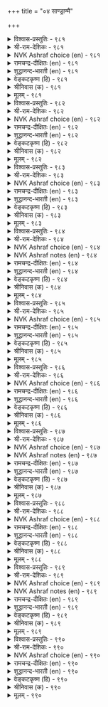 +++
title = "०४ साण्ड्राण्मै"

+++

<details><summary>विश्वास-प्रस्तुतिः - ९८१</summary>

कडऩ्ऎऩ्प नल्लवै ऎल्लाम् कडऩ्अऱिन्दु  
साऩ्ऱाण्मै मेऱ्कॊळ् पवर्क्कु। ९८१  
</details>

<details><summary>श्री-राम-देशिकः - ९८१</summary>

अधिकारः ९९. विशिष्टगुणसम्पत्तिः  
युक्तमेतदिति ज्ञात्वा विशिष्टगुणशालिनाम् ।  
सहजास्तद्गुणास्तेषां भवेयुरिति शास्त्रिणः ॥ ९८१॥
</details>

<details><summary>NVK Ashraf choice (en) - ९८१</summary>

०९८१  
All virtues are said to be natural to those  
Who acquire character as a duty.  
(P.S. Sundaram)  
</details>

<details><summary>रामचन्द्र-दीक्षितः (en) - ९८१</summary>

981 kaṭaṉeṉpa nallavai ellām kaṭaṉaṟintu  
cāṉṟāṇmai mēṟkoḷ pavarkku.

981\. All virtues dwell in one who is alive to one’s nobility of conduct.  
</details>

<details><summary>शुद्धानन्द-भारती (en) - ९८१</summary>

1\. கடன்என்ப நல்லவை எல்லாம் கடன்அறிந்து  
சான்றாண்மை மேற்கொள் பவர்க்கு.  
All goodness is duty to them  
Who are dutiful and sublime.        981  
</details>

<details><summary>वेङ्कटकृष्ण (हि) - ९८१</summary>

981
जो सब गुण हैं पालते, समझ योग्य कर्तव्य ।  
उनकों अच्छे कार्य सब, सहज बने कर्तव्य ॥
</details>

<details><summary>श्रीनिवास (क) - ९८१</summary>

981. कर्तव्यवेनॆम्बुदन्नु अरितु सद्भाववन्नु पडॆदिरुववरिगॆ ऒळ्ळॆयदॆल्लवू सहजवाद क्रियॆयागिरुवुदॆन्दु
हेळुवरु.

</details>

<details><summary>मूलम् - ९८१</summary>

कडऩ्ऎऩ्प नल्लवै ऎल्लाम् कडऩ्अऱिन्दु  
साऩ्ऱाण्मै मेऱ्कॊळ् पवर्क्कु। ९८१  
</details>

<details><summary>विश्वास-प्रस्तुतिः - ९८२</summary>

कुणनलम् साऩ्ऱोर् नलऩे पिऱनलम्  
ऎन्नलत्तु उळ्ळदूउम् अऩ्ऱु। ९८२  
</details>

<details><summary>श्री-राम-देशिकः - ९८२</summary>

आन्तरं गुणसौन्दर्यं स्यात्सौन्दर्यं महात्मनाम् ।  
बाह्यं शरीरसौन्दर्यं न सौन्दर्यपदेरितम् ॥ ९८२॥
</details>

<details><summary>NVK Ashraf choice (en) - ९८२</summary>

०९८२  
No other goodness than good character  
Is deemed good by the noble.  
(N.V.K. Ashraf)  
</details>

<details><summary>रामचन्द्र-दीक्षितः (en) - ९८२</summary>

982 kuṇanalam cāṉṟōr nalaṉē piṟanalam  
ennalattu uḷḷatūam aṉṟu.

982\. Good conduct is the virtue of the great; all other things are but dross.  
</details>

<details><summary>शुद्धानन्द-भारती (en) - ९८२</summary>

2\. குணநலம் சான்றோர் நலனே பிறநலம்  
எந்நலத்து உள்ளதூஉம் அன்று.  
Good in the great is character  
Than that there is nothing better.        982  
</details>

<details><summary>वेङ्कटकृष्ण (हि) - ९८२</summary>

982
गुण-श्रेष्ठता-लाभ ही, महापुरुष को श्रेय ।  
अन्य लाभ की प्राप्ति से, श्रेय न कुछ भी ज्ञेय ॥
</details>

<details><summary>श्रीनिवास (क) - ९८२</summary>

982. सज्जनर सुख बाळुवॆयॆन्नुवुदु अवर गुणद ऒळितिन्दले उण्टागुवुदु; मिक्क इन्द्रियगळिन्द बरुव सुख,
बरियु हॆसरिगॆ मात्र.

</details>

<details><summary>मूलम् - ९८२</summary>

कुणनलम् साऩ्ऱोर् नलऩे पिऱनलम्  
ऎन्नलत्तु उळ्ळदूउम् अऩ्ऱु। ९८२  
</details>

<details><summary>विश्वास-प्रस्तुतिः - ९८३</summary>

अऩ्पुनाण् ऒप्पुरवु कण्णोट्टम् वाय्मैयॊडु  
ऐन्दुसाल् ऊऩ्ऱिय तूण्। ९८३  
</details>

<details><summary>श्री-राम-देशिकः - ९८३</summary>

उपकारप्रीतिलज्जासत्यदाक्षिण्यमित्यपि ।  
गुणाः पञ्च स्तम्भरूपाः श्रेष्ठ्यभारसमावहाः ॥ ९८३॥
</details>

<details><summary>NVK Ashraf choice (en) - ९८३</summary>

०९८३  
The pillars of excellence are five:  
Love, modesty, altruism, compassion, truthfulness.  
(P.S. Sundaram)  
</details>

<details><summary>रामचन्द्र-दीक्षितः (en) - ९८३</summary>

983 aṉpunāṇ oppuravu kaṇṇōṭṭam vāymaiyoṭu  
aintucālpu ūṉṟiya tūṇ.

983\. Love, modesty, impartiality, sympathy and truthfulness are the five pillars of nobility.  
</details>

<details><summary>शुद्धानन्द-भारती (en) - ९८३</summary>

3\. அன்புநாண் ஓப்புரவு கண்ணோட்டம் வாய்மையொடு  
ஐந்துசால்பு ஊன்றிய தூண்.  
Love, truth, regard, modesty, grace  
These five are virtue's resting place.        983  
</details>

<details><summary>वेङ्कटकृष्ण (हि) - ९८३</summary>

983
लोकोपकारिता, दया, प्रेम हया औ’ साँच ।  
सुगुणालय के थामते, खंभे हैं ये पाँच ॥
</details>

<details><summary>श्रीनिवास (क) - ९८३</summary>

983. प्रीति, विनयशीलतॆ, उपकार, प्रसन्नतॆ, सत्यशीलतॆयू सेरिद ऐदु गुणगळु, सद्भावनॆ ऎम्ब कट्टडवन्नु आधरिसि
निन्तिरुव आधारस्तम्भगळु.

</details>

<details><summary>मूलम् - ९८३</summary>

अऩ्पुनाण् ऒप्पुरवु कण्णोट्टम् वाय्मैयॊडु  
ऐन्दुसाल् ऊऩ्ऱिय तूण्। ९८३  
</details>

<details><summary>विश्वास-प्रस्तुतिः - ९८४</summary>

कॊल्ला नलत्तदु नोऩ्मै पिऱर्दीमै  
सॊल्ला नलत्तदु साल्बु। ९८४  
</details>

<details><summary>श्री-राम-देशिकः - ९८४</summary>

अहिंसाधर्ममाश्रित्य तपस्तिष्ठति मुख्यतः ।  
परापकारवैमुख्यगुणः श्रेष्ठ्यमुपाश्रयेत् ॥ ९८४॥
</details>

<details><summary>NVK Ashraf choice (en) - ९८४</summary>

०९८४  
The characteristic of penance is non-killing,  
And that of goodness not speaking others’ faults.  
(N.V.K. Ashraf)  
</details>

<details><summary>NVK Ashraf notes (en) - ९८४</summary>

९८४. Compare with २६१: “The characteristic of penance lies in enduring hardships and harming no life” - (N.V.K. Ashraf)
</details>

<details><summary>रामचन्द्र-दीक्षितः (en) - ९८४</summary>

984 kollā nalattatu nōṉmai piṟartīmai  
collā nalattatu cālpu.

984\. Penance kills not, nobility slanders not.  
</details>

<details><summary>शुद्धानन्द-भारती (en) - ९८४</summary>

4\. கொல்லா நலத்தது நோன்மை பிறர்தீமை  
சொல்லா நலத்தது சால்பு.  
Not to kill is penance pure  
Not to slander virtue sure.        984  
</details>

<details><summary>वेङ्कटकृष्ण (हि) - ९८४</summary>

984
वध-निषेध-व्रत-लाभ ही, तप को रहा प्रधान ।  
पर-निंदा वर्जन रही, गुणपूर्णता महान ॥
</details>

<details><summary>श्रीनिवास (क) - ९८४</summary>

984. इतर प्राणिगळन्नु कॊल्लदिरुव ऒळ्ळॆय गुणवे तपस्सु; इतरर कॆडुकन्नु ऎत्ति आडदिरुव ऒळ्ळॆय गुणवे सद्भावनॆ.

</details>

<details><summary>मूलम् - ९८४</summary>

कॊल्ला नलत्तदु नोऩ्मै पिऱर्दीमै  
सॊल्ला नलत्तदु साल्बु। ९८४  
</details>

<details><summary>विश्वास-प्रस्तुतिः - ९८५</summary>

आऱ्ऱुवार् आऱ्ऱल् पणिदल् अदुसाऩ्ऱोर्  
माऱ्ऱारै माऱ्ऱुम् पडै। ९८५  
</details>

<details><summary>श्री-राम-देशिकः - ९८५</summary>

कार्यसिद्धिसमर्थानां सामर्थ्यं विनयो मतः ।  
शत्रून् स्ववशमानेतुं विनयः कारणं भवेत् ॥ ९८५॥
</details>

<details><summary>NVK Ashraf choice (en) - ९८५</summary>

०९८५  
Humility is the strength of the strong and the weapon  
The wise use to conquer their foes.  
(Satguru Subramuniyaswami)  
</details>

<details><summary>रामचन्द्र-दीक्षितः (en) - ९८५</summary>

985 āṟṟuvār āṟṟal paṇital atucāṉṟōr  
māṟṟārai māṟṟum paṭai.

985\. Humility is the strength of the great. It is the weapon that disarms the foe.  
</details>

<details><summary>शुद्धानन्द-भारती (en) - ९८५</summary>

5\. ஆற்றுவார் ஆற்றல் பணிதல் அதுசான்றோர்  
மாற்றாரை மாற்றும் படை.  
Humility is valour's strength  
A force that averts foes at length.        985  
</details>

<details><summary>वेङ्कटकृष्ण (हि) - ९८५</summary>

985
विनयशीलता जो रही, बलवानों का सार ।  
है रिपु-रिपुता नाश-हित, सज्जन का हथियार ॥
</details>

<details><summary>श्रीनिवास (क) - ९८५</summary>

985. बलशालिगळ सामर्थ्यविरुवुदु अवरु तग्गि नडॆयुवुदरल्लि; अदु सज्जनरु तम्म हगॆगळन्नु परिवर्तिसुव
साधनवू हौदु.

</details>

<details><summary>मूलम् - ९८५</summary>

आऱ्ऱुवार् आऱ्ऱल् पणिदल् अदुसाऩ्ऱोर्  
माऱ्ऱारै माऱ्ऱुम् पडै। ९८५  
</details>

<details><summary>विश्वास-प्रस्तुतिः - ९८६</summary>

साल्बिऱ्कुक् कट्टळै यादॆऩिऩ् तोल्वि  
तुलैयल्लार् कण्णुम् कॊळल्। ९८६  
</details>

<details><summary>श्री-राम-देशिकः - ९८६</summary>

असामानेषु नीचेषु वर्तनं विनयेन यत् ।  
तन्महत्त्वं परिज्ञातुं निकषोपालतां व्रजेत् ॥ ९८६॥
</details>

<details><summary>NVK Ashraf choice (en) - ९८६</summary>

०९८६  
The touchstone of goodness is to own  
One's defeat even to inferiors.  
(P.S. Sundaram)  
</details>

<details><summary>रामचन्द्र-दीक्षितः (en) - ९८६</summary>

986 cālpiṟkuk kaṭṭaḷai yāteṉiṉ tōlvi  
tulaiyallār kaṇṇum koḷal.

986\. The touchstone of nobility is to accept defeat even at the hands of inferiors.  
</details>

<details><summary>शुद्धानन्द-भारती (en) - ९८६</summary>

6\. சால்பிற்குக் கட்டளை யாதெனில் தோல்வி  
துலையல்லார் கண்ணும் கொளல்.  
To bear repulse e'en from the mean  
Is the touch-stone of worthy men.        986  
</details>

<details><summary>वेङ्कटकृष्ण (हि) - ९८६</summary>

986
कौन कसौटी जो परख, जाने गुण-आगार ।  
है वह गुण जो मान ले, नीचों से भी हार ॥
</details>

<details><summary>श्रीनिवास (क) - ९८६</summary>

986. तमगॆ समानरल्लदवरल्लियू सोलन्नु स्वीकरिसुवुदु, सद्भावनॆयॆम्ब हॊन्निन गुणवन्नु अरियुव ऒरॆगल्लु.

</details>

<details><summary>मूलम् - ९८६</summary>

साल्बिऱ्कुक् कट्टळै यादॆऩिऩ् तोल्वि  
तुलैयल्लार् कण्णुम् कॊळल्। ९८६  
</details>

<details><summary>विश्वास-प्रस्तुतिः - ९८७</summary>

इऩ्ऩासॆय् तार्क्कुम् इऩियवे सॆय्याक्काल्  
ऎऩ्ऩ पयत्तदो साल्बु। ९८७  
</details>

<details><summary>श्री-राम-देशिकः - ९८७</summary>

अपकर्तुर्नरस्यापि साह्यं न क्रियते यदि ।  
महत्वगुणवत्तपि तदा व्यर्था भवेत् सताम् ॥ ९८७॥
</details>

<details><summary>NVK Ashraf choice (en) - ९८७</summary>

०९८७  
What good is that goodness if it does not return good  
Even to those who cause evil? *  
(P.S. Sundaram)  
</details>

<details><summary>NVK Ashraf notes (en) - ९८७</summary>

९८७. Compare with ३१४. Punish an evil-doer by shaming him with a good deed.* - (P.S. Sundaram)
</details>

<details><summary>रामचन्द्र-दीक्षितः (en) - ९८७</summary>

987 iṉṉācey tārkkum iṉiyavē ceyyākkāl  
eṉṉa payattatō cālpu.

987\. What profits one’s nobility if good is not done even to those who do harm?  
</details>

<details><summary>शुद्धानन्द-भारती (en) - ९८७</summary>

7\. இன்னாசெய் தார்க்கும் இனியவே செய்யாக்கால்  
என்ன பயத்ததோ சால்பு.  
Of perfection what is the gain  
If it returns not joy for pain?        987  
</details>

<details><summary>वेङ्कटकृष्ण (हि) - ९८७</summary>

987
अपकारी को भी अगर, किया नहीं उपकार ।  
होता क्या उपयोग है, हो कर गुण-आगार ॥
</details>

<details><summary>श्रीनिवास (क) - ९८७</summary>

987. तमगॆ अहितवागि नडॆदुकॊण्डवरल्लियू हितवन्ने बयसदॆ होदरॆ अन्थ सद्भावनॆयिन्द एनु सार्थकतॆ इदॆ?

</details>

<details><summary>मूलम् - ९८७</summary>

इऩ्ऩासॆय् तार्क्कुम् इऩियवे सॆय्याक्काल्  
ऎऩ्ऩ पयत्तदो साल्बु। ९८७  
</details>

<details><summary>विश्वास-प्रस्तुतिः - ९८८</summary>

इऩ्मै ऒरुवऱ्कु इळिवऩ्ऱु साल्बॆऩ्ऩुम्  
तिण्मै उण् डागप् पॆऱिऩ्। ९८८  
</details>

<details><summary>श्री-राम-देशिकः - ९८८</summary>

मगत्वरूपसत्त्वेन सहितानां महात्मनाम् ।  
लब्धं दारिद्र्यमप्येषां नापकर्षाय जायते ॥ ९८८॥
</details>

<details><summary>NVK Ashraf choice (en) - ९८८</summary>

०९८८  
Poverty is no disgrace to one  
Who has the strength called character.  
(P.S. Sundaram), (V.V.S. Aiyar)  
</details>

<details><summary>रामचन्द्र-दीक्षितः (en) - ९८८</summary>

988 iṉmai oruvaṟku iḷivaṉṟu cālpeṉṉum  
tiṇmaiuṇ ṭākap peṟiṉ.

988\. Poverty is no disgrace to one of enduring nobility.  
</details>

<details><summary>शुद्धानन्द-भारती (en) - ९८८</summary>

8\. இன்மை ஒருவற்கு இளிவன்று சால்புஎன்னும்  
திண்மைஉண் டாகப் பெறின்.  
No shame there is in poverty  
To one strong in good quality.        988  
</details>

<details><summary>वेङ्कटकृष्ण (हि) - ९८८</summary>

988
निर्धनता नर के लिये, होता नहिं अपमान ।  
यदि बल है जिसको कहें, सर्व गुणों की खान ॥
</details>

<details><summary>श्रीनिवास (क) - ९८८</summary>

988. ऒब्बनिगॆ सद्भावनॆयॆन्नुव बलवु बन्दाग, दारिद्र्यवु कूड अवमानकरवॆनिसुवुदिल्ल.

</details>

<details><summary>मूलम् - ९८८</summary>

इऩ्मै ऒरुवऱ्कु इळिवऩ्ऱु साल्बॆऩ्ऩुम्  
तिण्मै उण् डागप् पॆऱिऩ्। ९८८  
</details>

<details><summary>विश्वास-प्रस्तुतिः - ९८९</summary>

ऊऴि पॆयरिऩुम् ताम्बॆयरार् साऩ्ऱाण्मैक्कु  
आऴि ऎऩप्पडु वार्। ९८९  
</details>

<details><summary>श्री-राम-देशिकः - ९८९</summary>

महत्वगुणरूपाब्धितीरतुल्यो महान् भुवि ।  
प्राप्ते प्रलयकालेऽपि शौथिल्यं न हि विन्दते ॥ ९८९॥
</details>

<details><summary>NVK Ashraf choice (en) - ९८९</summary>

०९८९  
The depth of goodness is said to be the never changing attitude  
In spite of ever changing fortunes.  
(N.V.K. Ashraf)  
</details>

<details><summary>NVK Ashraf notes (en) - ९८९</summary>

९८९: A difficult couplet to translate. Most translations follow Parimelazhagar’s view of taking ‘आऴि’ as sea shore and ‘ऊऴि पॆयरिनुम्’ as ‘even if a whelming sea breaks its bounds”. (P.S. Sundaram), therefore, translates this verse as “Seas may whelm, but men of character will stand like the shore”. However, the word ‘ऊऴि’ in general refers to ‘fate’ or ‘fortune’ and the word ‘आऴि’ to either ‘sea’ or ‘depth’. I have used these direct meanings to translate this couplet. Kalingar takes this interpretation. From Parimelazhagar’s standpoint, Sundaram’s translation may be improved like this: “Fortunes like seas may whelm, but men of character will remain unperturbed like the shore”.
</details>

<details><summary>रामचन्द्र-दीक्षितः (en) - ९८९</summary>

989 ūḻi peyariṉum tāmpeyarār cāṉṟāṇmaikku  
āḻi eṉappaṭu vār.

989\. The sea may recede but noble men will remain steadfast.  
</details>

<details><summary>शुद्धानन्द-भारती (en) - ९८९</summary>

9\. ஊழி பெயரினும் தாம்பெயரார் சான்றாண்மைக்கு  
ஆழி எனப்படு வார்.  
Aeons may change but not the seer  
Who is a sea of virtue pure.        989  
</details>

<details><summary>वेङ्कटकृष्ण (हि) - ९८९</summary>

989
गुण-सागर के कूल सम, जो मर्यादा-पाल ।  
मर्यादा छोड़े नहीं, यद्यपि युगान्त-काल ॥
</details>

<details><summary>श्रीनिवास (क) - ९८९</summary>

989. सद्भावनॆगळ कडलु ऎन्दॆनिसिकॊळ्ळुववरु, प्रळय काल बन्दरू तावु अचलरागि उळियुवरु.

</details>

<details><summary>मूलम् - ९८९</summary>

ऊऴि पॆयरिऩुम् ताम्बॆयरार् साऩ्ऱाण्मैक्कु  
आऴि ऎऩप्पडु वार्। ९८९  
</details>

<details><summary>विश्वास-प्रस्तुतिः - ९९०</summary>

साऩ्ऱवर् साऩ्ऱाण्मै कुऩ्ऱिऩ् इरुनिलन्दाऩ्  
ताङ्गादु मऩ्ऩो पॊऱै। ९९०  
</details>

<details><summary>श्री-राम-देशिकः - ९९०</summary>

महात्मनां महत्वाख्यगुणो यदि लयं व्रजेत् ।  
सुविशाला मेदिनीयं भारं बोढं न शक्नुयात् ॥ ९९०॥
</details>

<details><summary>NVK Ashraf choice (en) - ९९०</summary>

०९९०  
The earth will cease to bear its burden  
If perfect men fall short of perfection.  
(S. Maharajan), (G. Vanmikanathan)  
</details>

<details><summary>रामचन्द्र-दीक्षितः (en) - ९९०</summary>

990 cāṉṟavar cāṉṟāṇmai kuṉṟiṉ irunilantāṉ  
tāṅkātu maṉṉō poṟai.

990\. Were the nobility of the noble to shrink, the vast firm earth would totter.  
</details>

<details><summary>शुद्धानन्द-भारती (en) - ९९०</summary>

10\. சான்றவர் சான்றாண்மை குன்றின் இருநிலம்தான்  
தாங்காது மன்னோ பொறை.  
The world will not more bear its weight  
If from high virtue fall the great.        990  
</details>

<details><summary>वेङ्कटकृष्ण (हि) - ९९०</summary>

990
घटता है गुण-पूर्ण का, यदि गुण का आगार ।  
तो विस्तृत संसार भी, ढो सकता नहिं भार ॥
</details>

<details><summary>श्रीनिवास (क) - ९९०</summary>

990. सज्जनर सद्भावनॆयु कुन्दिदरॆ, विस्तारवाद भूमियु कूड तन्न भारवन्नु ताळिकॊळ्ळलारदु.
</details>

<details><summary>मूलम् - ९९०</summary>

साऩ्ऱवर् साऩ्ऱाण्मै कुऩ्ऱिऩ् इरुनिलन्दाऩ्  
ताङ्गादु मऩ्ऩो पॊऱै। ९९०  
</details>

